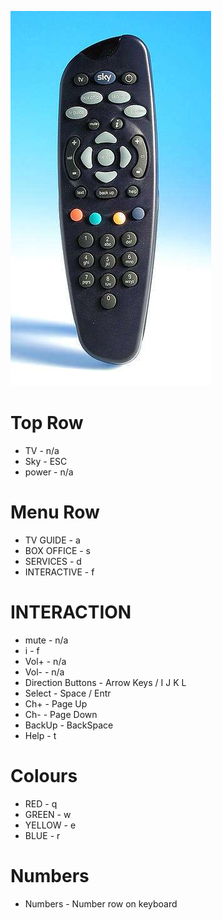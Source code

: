 ![remote](remote.jpg)
# Top Row
* TV - n/a
* Sky - ESC
* power - n/a

# Menu Row
* TV GUIDE - a
* BOX OFFICE - s
* SERVICES - d
* INTERACTIVE - f

# INTERACTION
* mute - n/a
* i - f
* Vol+ - n/a
* Vol-  - n/a
* Direction Buttons - Arrow Keys /  I J K L
* Select - Space / Entr
* Ch+ - Page Up
* Ch- - Page Down
* BackUp - BackSpace
* Help - t

# Colours
* RED - q
* GREEN - w
* YELLOW - e
* BLUE - r

# Numbers
* Numbers - Number row on keyboard
